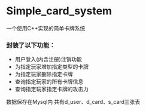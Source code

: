 # Simple_card_system
一个使用C++实现的简单卡牌系统
### 封装了以下功能：
* 用户登入(内含注册)注销功能
* 为指定玩家增加指定类型的卡牌
* 为指定玩家删除指定卡牌
* 查询指定玩家的所有卡牌信息
* 查询指定玩家指定卡牌的攻击力


数据保存在Mysql内
共有d_user、d_card、s_card三张表
